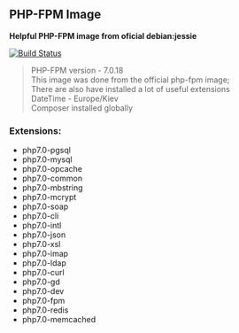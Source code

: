 ## PHP-FPM Image

 **Helpful PHP-FPM image from oficial debian:jessie**

[![Build Status](https://travis-ci.org/lyberteam/php-fpm-7.0.12.png?branch=master)](https://travis-ci.org/lyberteam/php-fpm-7.0.12)

 > PHP-FPM version - 7.0.18  \
 > This image was done from the official php-fpm image; \
 > There are also have installed a lot of useful extensions \
 > DateTime - Europe/Kiev \
 > Composer installed globally

### Extensions:

 * php7.0-pgsql
 * php7.0-mysql
 * php7.0-opcache
 * php7.0-common
 * php7.0-mbstring
 * php7.0-mcrypt
 * php7.0-soap
 * php7.0-cli
 * php7.0-intl
 * php7.0-json
 * php7.0-xsl
 * php7.0-imap
 * php7.0-ldap
 * php7.0-curl
 * php7.0-gd
 * php7.0-dev
 * php7.0-fpm
 * php7.0-redis
 * php7.0-memcached